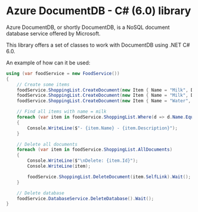 # Azure DocumentDB - C# (6.0) library

Azure DocumentDB, or shortly DocumentDB, is a NoSQL document database service offered by Microsoft. 

This library offers a set of classes to work with DocumentDB using .NET C# 6.0.

An example of how can it be used:

```csharp
using (var foodService = new FoodService())
{
    // Create some items
    foodService.ShoppingList.CreateDocument(new Item { Name = "Milk", Description = "Skimmed milk" }).Wait();
    foodService.ShoppingList.CreateDocument(new Item { Name = "Milk", Description = "Whole milk" }).Wait();
    foodService.ShoppingList.CreateDocument(new Item { Name = "Water", Description = "Mineral" }).Wait();

    // Find all items with name = milk
    foreach (var item in foodService.ShoppingList.Where(d => d.Name.Equals("Milk")))
    {
        Console.WriteLine($"- {item.Name} - {item.Description}");
    }

    // Delete all documents
    foreach (var item in foodService.ShoppingList.AllDocuments)
    {
        Console.WriteLine($"\nDelete: {item.Id}");
        Console.WriteLine(item);

        foodService.ShoppingList.DeleteDocument(item.SelfLink).Wait();
    }

    // Delete database
    foodService.DatabaseService.DeleteDatabase().Wait();
}
 ```
